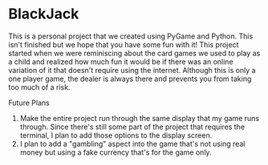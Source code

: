 # BlackJack
This is a personal project that we created using PyGame and Python. This isn't finished but we hope that you have some fun with it! This project started when we were reminiscing about the card games we used to play as a child and realized how much fun it would be if there was an online variation of it that doesn't require using the internet. Although this is only a one player game, the dealer is always there and prevents you from taking too much of a risk.

Future Plans
1. Make the entire project run through the same display that my game runs through. Since there's still some part of the project that requires the terminal, I plan to add those options to the display screen.
2. I plan to add a "gambling" aspect into the game that's not using real money but using a fake currency that's for the game only.
